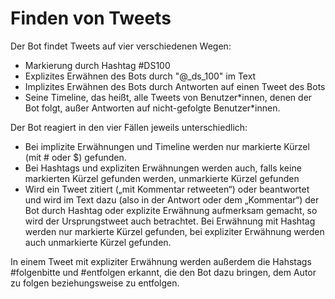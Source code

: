 Finden von Tweets
=================

Der Bot findet Tweets auf vier verschiedenen Wegen:
- Markierung durch Hashtag \#DS100
- Explizites Erwähnen des Bots durch "@\_ds\_100" im Text
- Implizites Erwähnen des Bots durch Antworten auf einen Tweet des Bots
- Seine Timeline, das heißt, alle Tweets von Benutzer\*innen, denen der
  Bot folgt, außer Antworten auf nicht-gefolgte Benutzer\*innen.

Der Bot reagiert in den vier Fällen jeweils unterschiedlich:
- Bei implizite Erwähnungen und Timeline werden nur markierte Kürzel
  (mit \# oder $) gefunden.
- Bei Hashtags und expliziten Erwähnungen werden auch, falls keine
  markierten Kürzel gefunden werden, unmarkierte Kürzel gefunden
- Wird ein Tweet zitiert („mit Kommentar retweeten“) oder beantwortet
  und wird im Text dazu (also in der Antwort oder dem „Kommentar“) der
  Bot durch Hashtag oder explizite Erwähnung aufmerksam gemacht, so wird
  der Ursprungstweet auch betrachtet. Bei Erwähnung mit Hashtag werden
  nur markierte Kürzel gefunden, bei expliziter Erwähnung werden auch
  unmarkierte Kürzel gefunden.

In einem Tweet mit expliziter Erwähnung werden außerdem die Hahstags
\#folgenbitte und \#entfolgen erkannt, die den Bot dazu bringen, dem
Autor zu folgen beziehungsweise zu entfolgen.
